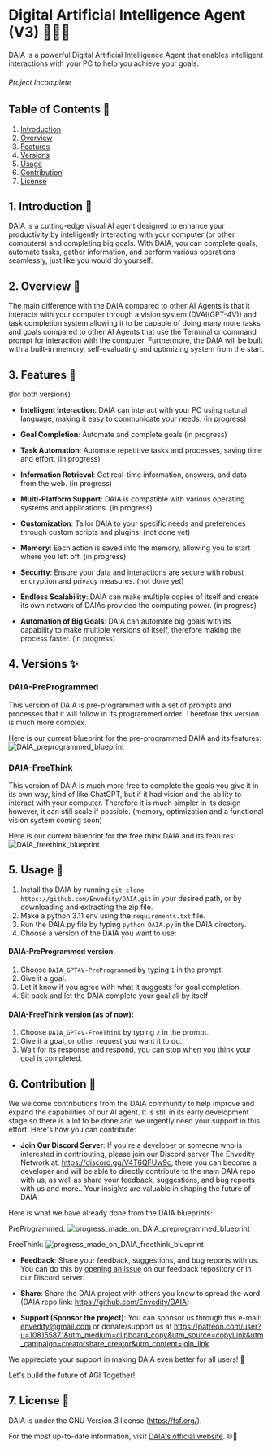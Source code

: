 # Digital Artificial Intelligence Agent (V3) 👨‍💻🤖

DAIA is a powerful Digital Artificial Intelligence Agent that enables intelligent interactions with your PC to help you achieve your goals.

###### Project Incomplete

## Table of Contents 📜

1. [Introduction](#1-introduction-🚀)
2. [Overview](#2-overview-📖)
3. [Features](#3-features-🌟)
4. [Versions](#4-versions-✨️)
5. [Usage](#5-usage-🤝)
6. [Contribution](#6-contribution-🙌)
7. [License](#7-license-📄)

## 1. Introduction 🚀

DAIA is a cutting-edge visual AI agent designed to enhance your productivity by intelligently interacting with your computer (or other computers) and completing big goals. With DAIA, you can complete goals, automate tasks, gather information, and perform various operations seamlessly, just like you would do yourself.

## 2. Overview 📖

The main difference with the DAIA compared to other AI Agents is that it interacts with your computer through a vision system (DVAI(GPT-4V)) and task completion system allowing it to be capable of doing many more tasks and goals compared to other AI Agents that use the Terminal or command prompt for interaction with the computer.
Furthermore, the DAIA will be built with a built-in memory, self-evaluating and optimizing system from the start.

## 3. Features 🌟
(for both versions)

- **Intelligent Interaction**: DAIA can interact with your PC using natural language, making it easy to communicate your needs. (in progress)

- **Goal Completion**: Automate and complete goals (in progress)

- **Task Automation**: Automate repetitive tasks and processes, saving time and effort. (in progress)

- **Information Retrieval**: Get real-time information, answers, and data from the web. (in progress)

- **Multi-Platform Support**: DAIA is compatible with various operating systems and applications. (in progress)

- **Customization**: Tailor DAIA to your specific needs and preferences through custom scripts and plugins. (not done yet)

- **Memory**: Each action is saved into the memory, allowing you to start where you left off. (in progress)
    
- **Security**: Ensure your data and interactions are secure with robust encryption and privacy measures. (not done yet)

- **Endless Scalability**: DAIA can make multiple copies of itself and create its own network of DAIAs provided the computing power. (in progress)

- **Automation of Big Goals**: DAIA can automate big goals with its capability to make multiple versions of itself, therefore making the process faster. (in progress)

## 4. Versions ✨️

### DAIA-PreProgrammed
This version of DAIA is pre-programmed with a set of prompts and processes that it will follow in its programmed order. Therefore this version is much more complex.

Here is our current blueprint for the pre-programmed DAIA and its features:
![DAIA_preprogrammed_blueprint](Versions/DAIA_GPT4V_PreProgrammed/Design/DAIA%20(GPT%20Vision).png)

### DAIA-FreeThink
This version of DAIA is much more free to complete the goals you give it in its own way, kind of like ChatGPT, but if it had vision and the ability to interact with your computer. Therefore it is much simpler in its design however, it can still scale if possible. (memory, optimization and a functional vision system coming soon)

Here is our current blueprint for the free think DAIA and its features:
![DAIA_freethink_blueprint](Versions/DAIA_GPT4V_FreeThink/Design/DAIA.png)

## 5. Usage 🤝

1. Install the DAIA by running `git clone https://github.com/Envedity/DAIA.git` in your desired path, or by downloading and extracting the zip file.
2. Make a python 3.11 env using the `requirements.txt` file.
3. Run the DAIA.py file by typing `python DAIA.py` in the DAIA directory.
4. Choose a version of the DAIA you want to use:

#### DAIA-PreProgrammed version:
1. Choose `DAIA_GPT4V-PreProgrammed` by typing `1` in the prompt.
2. Give it a goal.
3. Let it know if you agree with what it suggests for goal completion.
4. Sit back and let the DAIA complete your goal all by itself

#### DAIA-FreeThink version (as of now):
1. Choose `DAIA_GPT4V-FreeThink` by typing `2` in the prompt.
2. Give it a goal, or other request you want it to do.
3. Wait for its response and respond, you can stop when you think your goal is completed.

## 6. Contribution 🙌

We welcome contributions from the DAIA community to help improve and expand the capabilities of our AI agent. It is still in its early development stage so there is a lot to be done and we urgently need your support in this effort. Here's how you can contribute:

- **Join Our Discord Server**: If you're a developer or someone who is interested in contributing, please join our Discord server The Envedity Network at: https://discord.gg/V4T6QFUw9c, there you can become a developer and will be able to directly contribute to the main DAIA repo with us, as well as share your feedback, suggestions, and bug reports with us and more.. Your insights are valuable in shaping the future of DAIA

Here is what we have already done from the DAIA blueprints:

PreProgrammed:
![progress_made_on_DAIA_preprogrammed_blueprint](Versions/DAIA_GPT4V_PreProgrammed/Design/DAIA%20(GPT%20Vision)%20progress.png)

FreeThink:
![progress_made_on_DAIA_freethink_blueprint](Versions/DAIA_GPT4V_FreeThink/Design/DAIA_progress.png)

- **Feedback**: Share your feedback, suggestions, and bug reports with us. You can do this by [opening an issue](https://github.com/Envedity/DAIA/issues) on our feedback repository or in our Discord server.

- **Share**: Share the DAIA project with others you know to spread the word (DAIA repo link: https://github.com/Envedity/DAIA)

- **Support (Sponsor the project)**: You can sponsor us through this e-mail: envedity@gmail.com or donate/support us at https://patreon.com/user?u=108155871&utm_medium=clipboard_copy&utm_source=copyLink&utm_campaign=creatorshare_creator&utm_content=join_link

We appreciate your support in making DAIA even better for all users! 🙏

Let's build the future of AGI Together!

## 7. License 📄

DAIA is under the GNU Version 3 license (https://fsf.org/).

For the most up-to-date information, visit [DAIA's official website](https://envedity.github.io/). 🌐🚀
